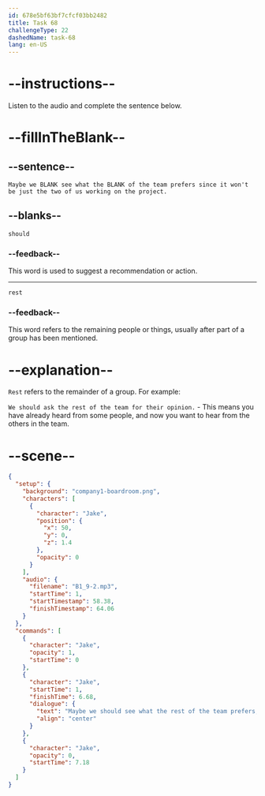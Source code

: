 ```yaml
---
id: 678e5bf63bf7cfcf03bb2482
title: Task 68
challengeType: 22
dashedName: task-68
lang: en-US
---
```


<!-- (audio) Jake: Maybe we should see what the rest of the team prefers since it won't be just the two of us working on the project. -->

# --instructions--

Listen to the audio and complete the sentence below.

# --fillInTheBlank--

## --sentence--

`Maybe we BLANK see what the BLANK of the team prefers since it won't be just the two of us working on the project.`

## --blanks--

`should`

### --feedback--

This word is used to suggest a recommendation or action.

---

`rest`

### --feedback--

This word refers to the remaining people or things, usually after part of a group has been mentioned.

# --explanation--

`Rest` refers to the remainder of a group. For example:

`We should ask the rest of the team for their opinion.` - This means you have already heard from some people, and now you want to hear from the others in the team.

# --scene--

```json
{
  "setup": {
    "background": "company1-boardroom.png",
    "characters": [
      {
        "character": "Jake",
        "position": {
          "x": 50,
          "y": 0,
          "z": 1.4
        },
        "opacity": 0
      }
    ],
    "audio": {
      "filename": "B1_9-2.mp3",
      "startTime": 1,
      "startTimestamp": 58.38,
      "finishTimestamp": 64.06
    }
  },
  "commands": [
    {
      "character": "Jake",
      "opacity": 1,
      "startTime": 0
    },
    {
      "character": "Jake",
      "startTime": 1,
      "finishTime": 6.68,
      "dialogue": {
        "text": "Maybe we should see what the rest of the team prefers, since it won't just be the two of us working on this project.",
        "align": "center"
      }
    },
    {
      "character": "Jake",
      "opacity": 0,
      "startTime": 7.18
    }
  ]
}
```
